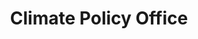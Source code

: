 ---
highlight: "false" 
title: "Climate Policy Office"
description: "Implements the President’s domestic climate agenda, coordinating the all-of-government approach to tackle the climate crisis, create good-paying, union jobs, and advance environmental justice."
url-link: "http://www.whitehouse.gov/cpo"
type: "HTML"
gov-only: "false"
is-external: "true"
publication-date: "February 01, 2021"
reading-time: "5"
resource-type: "guidance"
filter: "p-filter"
audience: "program-operations"
branded-offerings: "acquisition-policy-it-category"
---